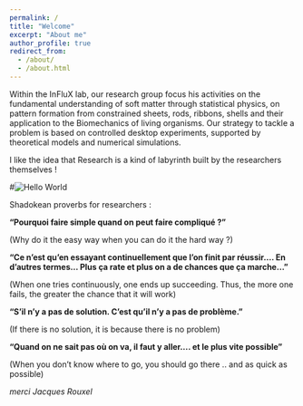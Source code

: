 ```yaml
---
permalink: /
title: "Welcome"
excerpt: "About me"
author_profile: true
redirect_from: 
  - /about/
  - /about.html
---
```


Within the InFluX lab, our research group focus his activities on the fundamental understanding of soft matter through statistical physics, on pattern formation from constrained sheets, rods, ribbons, shells and their application to the Biomechanics of living organisms. Our strategy to tackle a problem is based on controlled desktop experiments, supported by theoretical models and numerical simulations.

I like the idea that Research is a kind of labyrinth built by the researchers themselves !


#<img src="images/hello.png" alt="Hello World">

Shadokean proverbs for researchers :

<b>“Pourquoi faire simple quand on peut faire compliqué ?”</b>

(Why do it the easy way when you can do it the hard way ?)

<b>“Ce n’est qu’en essayant continuellement que l’on finit par réussir…. En d’autres termes… Plus ça rate et plus on a de chances que ça marche…”</b>

(When one tries continuously, one ends up succeeding. Thus, the more one fails, the greater the chance that it will work)

<b>“S’il n’y a pas de solution. C’est qu’il n’y a pas de problème.”</b>

(If there is no solution, it is because there is no problem)

<b>“Quand on ne sait pas où on va, il faut y aller…. et le plus vite possible”</b>

(When you don’t know where to go, you should go there .. and as quick as possible)

*merci Jacques Rouxel*
